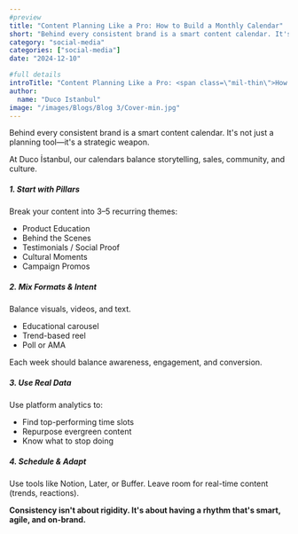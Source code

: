```yaml
---
#preview
title: "Content Planning Like a Pro: How to Build a Monthly Calendar"
short: "Behind every consistent brand is a smart content calendar. It's not just a planning tool—it's a strategic weapon. At Duco İstanbul, our calendars balance storytelling, sales, community, and culture."
category: "social-media"
categories: ["social-media"]
date: "2024-12-10"

#full details
introTitle: "Content Planning Like a Pro: <span class=\"mil-thin\">How to Build</span> a Monthly Calendar"
author: 
  name: "Duco Istanbul"
image: "/images/Blogs/Blog 3/Cover-min.jpg"
---
```


Behind every consistent brand is a smart content calendar. It's not just a planning tool—it's a strategic weapon.

At Duco İstanbul, our calendars balance storytelling, sales, community, and culture.

##### 1. Start with Pillars

Break your content into 3–5 recurring themes:

- Product Education
- Behind the Scenes
- Testimonials / Social Proof
- Cultural Moments
- Campaign Promos

##### 2. Mix Formats & Intent

Balance visuals, videos, and text.

- Educational carousel
- Trend-based reel
- Poll or AMA

Each week should balance awareness, engagement, and conversion.

##### 3. Use Real Data

Use platform analytics to:

- Find top-performing time slots
- Repurpose evergreen content
- Know what to stop doing

##### 4. Schedule & Adapt

Use tools like Notion, Later, or Buffer. Leave room for real-time content (trends, reactions).

**Consistency isn't about rigidity. It's about having a rhythm that's smart, agile, and on-brand.**